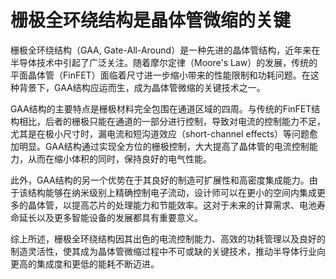# 栅极全环绕结构是晶体管微缩的关键

栅极全环绕结构（GAA, Gate-All-Around）是一种先进的晶体管结构，近年来在半导体技术中引起了广泛关注。随着摩尔定律（Moore's Law）的发展，传统的平面晶体管（FinFET）面临着尺寸进一步缩小带来的性能限制和功耗问题。在这种背景下，GAA结构应运而生，成为晶体管微缩的关键技术之一。

GAA结构的主要特点是栅极材料完全包围在通道区域的四周。与传统的FinFET结构相比，后者的栅极只能在通道的一部分进行控制，导致对电流的控制能力不足，尤其是在极小尺寸时，漏电流和短沟道效应（short-channel effects）等问题愈加明显。GAA结构通过实现全方位的栅极控制，大大提高了晶体管的电流控制能力，从而在缩小体积的同时，保持良好的电气性能。

此外，GAA结构的另一个优势在于其良好的制造可扩展性和高密度集成能力。由于该结构能够在纳米级别上精确控制电子流动，设计师可以在更小的空间内集成更多的晶体管，以提高芯片的处理能力和节能效率。这对于未来的计算需求、电池寿命延长以及更多智能设备的发展都具有重要意义。

综上所述，栅极全环绕结构因其出色的电流控制能力、高效的功耗管理以及良好的制造灵活性，使其成为晶体管微缩过程中不可或缺的关键技术，推动半导体行业向更高的集成度和更低的能耗不断迈进。
